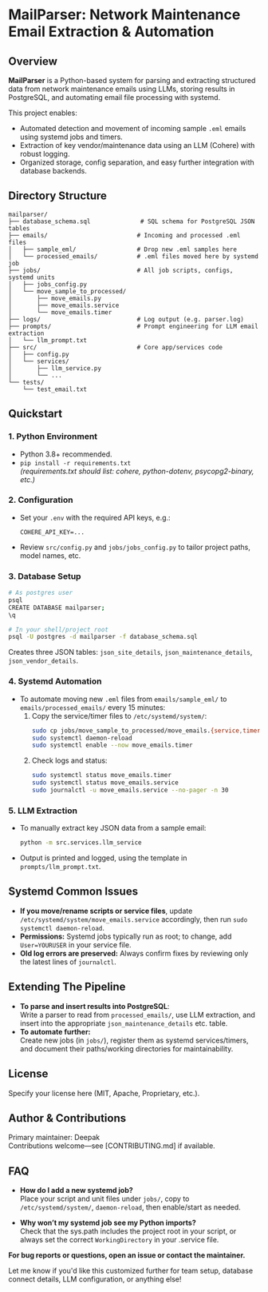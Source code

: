 # MailParser: Network Maintenance Email Extraction & Automation

## Overview

**MailParser** is a Python-based system for parsing and extracting structured data from network maintenance emails using LLMs, storing results in PostgreSQL, and automating email file processing with systemd.  

This project enables:
- Automated detection and movement of incoming sample `.eml` emails using systemd jobs and timers.
- Extraction of key vendor/maintenance data using an LLM (Cohere) with robust logging.
- Organized storage, config separation, and easy further integration with database backends.

## Directory Structure

```
mailparser/
├── database_schema.sql              # SQL schema for PostgreSQL JSON tables
├── emails/                         # Incoming and processed .eml files
│   ├── sample_eml/                 # Drop new .eml samples here
│   └── processed_emails/           # .eml files moved here by systemd job
├── jobs/                           # All job scripts, configs, systemd units
│   ├── jobs_config.py
│   └── move_sample_to_processed/
│       ├── move_emails.py
│       ├── move_emails.service
│       └── move_emails.timer
├── logs/                           # Log output (e.g. parser.log)
├── prompts/                        # Prompt engineering for LLM email extraction
│   └── llm_prompt.txt
├── src/                            # Core app/services code
│   ├── config.py
│   └── services/
│       ├── llm_service.py
│       └── ...
└── tests/
    └── test_email.txt
```

## Quickstart

### 1. Python Environment

- Python 3.8+ recommended.
- `pip install -r requirements.txt`  
    *(requirements.txt should list: cohere, python-dotenv, psycopg2-binary, etc.)*

### 2. Configuration

- Set your `.env` with the required API keys, e.g.:
    ```
    COHERE_API_KEY=...
    ```
- Review `src/config.py` and `jobs/jobs_config.py` to tailor project paths, model names, etc.

### 3. Database Setup

```bash
# As postgres user
psql
CREATE DATABASE mailparser;
\q

# In your shell/project root
psql -U postgres -d mailparser -f database_schema.sql
```
Creates three JSON tables: `json_site_details`, `json_maintenance_details`, `json_vendor_details`.

### 4. Systemd Automation

- To automate moving new `.eml` files from `emails/sample_eml/` to `emails/processed_emails/` every 15 minutes:
    1. Copy the service/timer files to `/etc/systemd/system/`:
        ```bash
        sudo cp jobs/move_sample_to_processed/move_emails.{service,timer} /etc/systemd/system/
        sudo systemctl daemon-reload
        sudo systemctl enable --now move_emails.timer
        ```
    2. Check logs and status:
        ```bash
        sudo systemctl status move_emails.timer
        sudo systemctl status move_emails.service
        sudo journalctl -u move_emails.service --no-pager -n 30
        ```

### 5. LLM Extraction

- To manually extract key JSON data from a sample email:
    ```bash
    python -m src.services.llm_service
    ```
- Output is printed and logged, using the template in `prompts/llm_prompt.txt`.

## Systemd Common Issues

- **If you move/rename scripts or service files**, update `/etc/systemd/system/move_emails.service` accordingly, then run `sudo systemctl daemon-reload`.
- **Permissions:** Systemd jobs typically run as root; to change, add `User=YOURUSER` in your service file.
- **Old log errors are preserved:** Always confirm fixes by reviewing only the latest lines of `journalctl`.

## Extending The Pipeline

- **To parse and insert results into PostgreSQL**:  
  Write a parser to read from `processed_emails/`, use LLM extraction, and insert into the appropriate `json_maintenance_details` etc. table.
- **To automate further:**  
  Create new jobs (in `jobs/`), register them as systemd services/timers, and document their paths/working directories for maintainability.

## License
Specify your license here (MIT, Apache, Proprietary, etc.).

## Author & Contributions

Primary maintainer: Deepak  
Contributions welcome—see [CONTRIBUTING.md] if available.

## FAQ

- **How do I add a new systemd job?**  
  Place your script and unit files under `jobs/`, copy to `/etc/systemd/system/`, `daemon-reload`, then enable/start as needed.

- **Why won’t my systemd job see my Python imports?**  
  Check that the sys.path includes the project root in your script, or always set the correct `WorkingDirectory` in your .service file.

**For bug reports or questions, open an issue or contact the maintainer.**

Let me know if you'd like this customized further for team setup, database connect details, LLM configuration, or anything else!